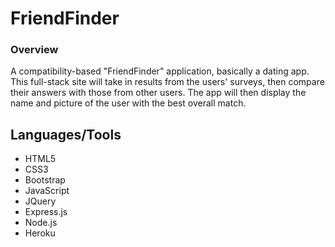 # FriendFinder

### Overview

A compatibility-based "FriendFinder" application, basically a dating app. This full-stack site will take in results from the users' surveys, then compare their answers with those from other users. The app will then display the name and picture of the user with the best overall match.

## Languages/Tools 
- HTML5
- CSS3
- Bootstrap
- JavaScript
- JQuery
- Express.js
- Node.js
- Heroku
